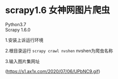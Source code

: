 # scrapy1.6 女神网图片爬虫
Python3.7  
Scrapy 1.6.0

1.安装上诉运行环境  

2.根目录运行 `scrapy crawl nvshen`  nvshen为爬虫名称  

3.输入图片集网址
  
(https://s1.ax1x.com/2020/07/06/UPbNC9.gif)
